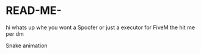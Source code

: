 # READ-ME-


hi whats up whe you wont a Spoofer or just a executor for FiveM the hit me per dm 


Snake animation
